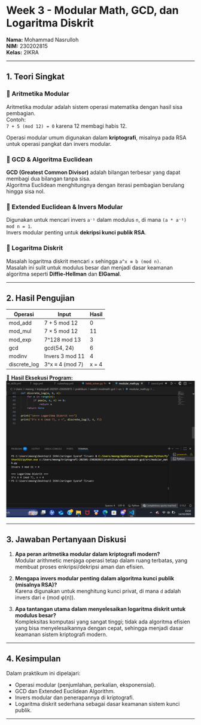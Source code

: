 # Week 3 - Modular Math, GCD, dan Logaritma Diskrit

**Nama:** Mohammad Nasrulloh  
**NIM:** 230202815  
**Kelas:** 2IKRA  

---

## 1. Teori Singkat

### 🔹 Aritmetika Modular
Aritmetika modular adalah sistem operasi matematika dengan hasil sisa pembagian.  
Contoh:  
`7 + 5 (mod 12) = 0` karena 12 membagi habis 12.

Operasi modular umum digunakan dalam **kriptografi**, misalnya pada RSA untuk operasi pangkat dan invers modular.

### 🔹 GCD & Algoritma Euclidean
**GCD (Greatest Common Divisor)** adalah bilangan terbesar yang dapat membagi dua bilangan tanpa sisa.  
Algoritma Euclidean menghitungnya dengan iterasi pembagian berulang hingga sisa nol.

### 🔹 Extended Euclidean & Invers Modular
Digunakan untuk mencari invers `a⁻¹` dalam modulus `n`, di mana `(a * a⁻¹) mod n = 1`.  
Invers modular penting untuk **dekripsi kunci publik RSA**.

### 🔹 Logaritma Diskrit
Masalah logaritma diskrit mencari `x` sehingga `a^x ≡ b (mod n)`.  
Masalah ini sulit untuk modulus besar dan menjadi dasar keamanan algoritma seperti **Diffie-Hellman** dan **ElGamal**.

---

## 2. Hasil Pengujian

| Operasi | Input | Hasil |
|----------|--------|--------|
| mod_add  | 7 + 5 mod 12 | 0 |
| mod_mul  | 7 × 5 mod 12 | 11 |
| mod_exp  | 7^128 mod 13 | 3 |
| gcd      | gcd(54, 24) | 6 |
| modinv   | Invers 3 mod 11 | 4 |
| discrete_log | 3^x ≡ 4 (mod 7) | x = 4 |

📸 **Hasil Eksekusi Program:**
![Hasil Eksekusi](./screenshots/hasil.png)


---

## 3. Jawaban Pertanyaan Diskusi

1. **Apa peran aritmetika modular dalam kriptografi modern?**  
   Modular arithmetic menjaga operasi tetap dalam ruang terbatas, yang membuat proses enkripsi/dekripsi aman dan efisien.

2. **Mengapa invers modular penting dalam algoritma kunci publik (misalnya RSA)?**  
   Karena digunakan untuk menghitung kunci privat, di mana `d` adalah invers dari `e` (mod φ(n)).

3. **Apa tantangan utama dalam menyelesaikan logaritma diskrit untuk modulus besar?**  
   Kompleksitas komputasi yang sangat tinggi; tidak ada algoritma efisien yang bisa menyelesaikannya dengan cepat, sehingga menjadi dasar keamanan sistem kriptografi modern.

---

## 4. Kesimpulan
Dalam praktikum ini dipelajari:
- Operasi modular (penjumlahan, perkalian, eksponensial).
- GCD dan Extended Euclidean Algorithm.
- Invers modular dan penerapannya di kriptografi.
- Logaritma diskrit sederhana sebagai dasar keamanan sistem kunci publik.

---
